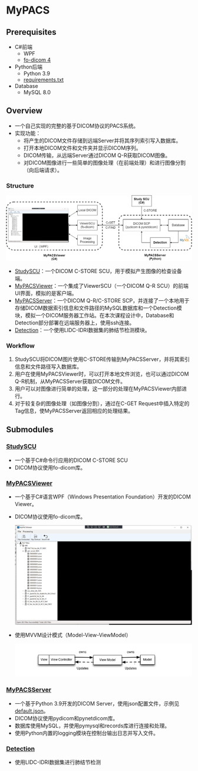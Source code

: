 # MyPACS

## Prerequisites

- C\#前端
  - WPF
  - [fo-dicom 4](https://fo-dicom.github.io/dev/v4/)
- Python后端
  - Python 3.9
  - [requirements.txt](./MyPACSServer/requirements.txt)
- Database
  - MySQL 8.0



## Overview

- 一个自己实现的完整的基于DICOM协议的PACS系统。
- 实现功能：
  - 将产生的DICOM文件存储到远端Server并将其序列索引写入数据库。
  - 打开本地DICOM文件和文件夹并显示DICOM序列。
  - DICOM传输，从远端Server通过DICOM Q-R获取DICOM图像。
  - 对DICOM图像进行一些简单的图像处理（在前端处理）和进行图像分割（向后端请求）。
  

### Structure

![MyPACS.drawio](images/MyPACS.png)

- [StudySCU](./studySCU)：一个DICOM C-STORE SCU，用于模拟产生图像的检查设备端。
- [MyPACSViewer](./MyPACSViewer)：一个集成了ViewerSCU（一个DICOM Q-R SCU）的前端UI界面，模拟的是客户端。
- [MyPACSServer](./MyPACSServer)：一个DICOM Q-R/C-STORE SCP，并连接了一个本地用于存储DICOM数据索引信息和文件路径的MySQL数据库和一个Detection模块，模拟一个DICOM服务器工作站。在本次课程设计中，Database和Detection部分部署在远端服务器上，使用ssh连接。
- [Detection](./MyPACSServer/detection)：一个使用LIDC-IDRI数据集的肺结节检测模块。

### Workflow

1. StudySCU将DICOM图片使用C-STORE传输到MyPACSServer，并将其索引信息和文件路径写入数据库。
2. 用户在使用MyPACSViewer时，可以打开本地文件浏览，也可以通过DICOM Q-R机制，从MyPACSServer获取DICOM文件。
3. 用户可以对图像进行简单的处理，这一部分的处理在MyPACSViewer内部进行。
4. 对于较复杂的图像处理（如图像分割），通过在C-GET Request中插入特定的Tag信息，使MyPACSServer返回相应的处理结果。



## Submodules

### [StudySCU](./StudySCU)

- 一个基于C\#命令行应用的DICOM C-STORE SCU
- DICOM协议使用fo-dicom库。

### [MyPACSViewer](./MyPACSViewer)

- 一个基于C\#语言WPF（Windows Presentation Foundation）开发的DICOM Viewer。

- DICOM协议使用fo-dicom库。

  ![image-20211119112618344](images/ui.png)

- 使用MVVM设计模式（Model-View-ViewModel）

  <img src="images/mvvm.png" alt="img" style="zoom: 150%;" />

### [MyPACSServer](./MyPACSServer)

- 一个基于Python 3.9开发的DICOM Server，使用json配置文件，示例见[default.json](./MyPACSServer/default.json)。
- DICOM协议使用pydicom和pynetdicom库。
- 数据库使用MySQL，并使用pymysql和records库进行连接和处理。
- 使用Python内置的logging模块在控制台输出日志并写入文件。



### [Detection](./MyPACSServer/detection)

- 使用LIDC-IDRI数据集进行肺结节检测

